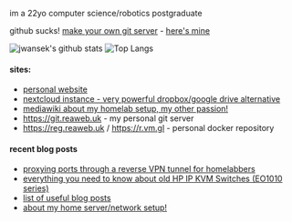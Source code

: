 im a 22yo computer science/robotics postgraduate

github sucks! [make your own git server](https://git.sr.ht/~heckyel/gitolite-cgit-docker) - [here's mine](https://git.reaweb.uk)

![jwansek's github stats](https://github-readme-stats.vercel.app/api?username=jwansek&show_icons=true&title_color=fff&icon_color=79ff97&theme=dracula&count_private=true)
![Top Langs](https://github-readme-stats.vercel.app/api/top-langs/?username=jwansek&layout=compact&theme=dracula&count_private=true)

#### sites:
 - [personal website](https://eda.gay)
 - [nextcloud instance - very powerful dropbox/google drive alternative](https://nc.eda.gay)
 - [mediawiki about my homelab setup, my other passion!](https://wiki.eda.gay)
 - https://git.reaweb.uk - my personal git server
 - https://reg.reaweb.uk / https://r.vm.gl - personal docker repository
 
 #### recent blog posts

 - [proxying ports through a reverse VPN tunnel for homelabbers](https://eda.gay/thought?id=22)
 - [everything you need to know about old HP IP KVM Switches (EO1010 series)](https://eda.gay/thought?id=18)
 - [list of useful blog posts](https://eda.gay/thought?id=20)
 - [about my home server/network setup!](https://eda.gay/thought?id=5)
